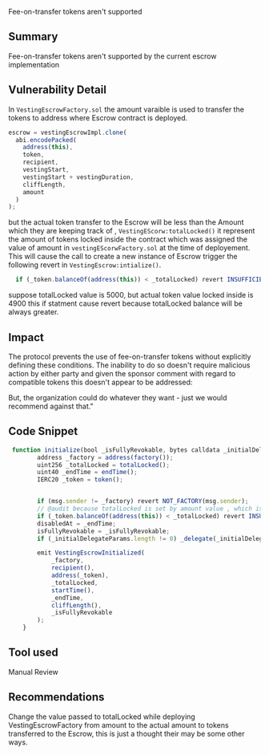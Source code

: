 Fee-on-transfer tokens aren't supported

## Summary

Fee-on-transfer tokens aren't supported by the current escrow implementation

## Vulnerability Detail

In `VestingEscrowFactory.sol` the amount varaible is used to transfer the tokens to address where Escrow contract is deployed.

```javascript
escrow = vestingEscrowImpl.clone(
  abi.encodePacked(
    address(this),
    token,
    recipient,
    vestingStart,
    vestingStart + vestingDuration,
    cliffLength,
    amount
  )
);
```

but the actual token transfer to the Escrow will be less than the Amount which they are keeping track of , `VestingEScorw:totalLocked()` it represent the amount of tokens locked inside the contract which was assigned the value of amount in `vestingEScorwFactory.sol` at the time of deployement.
This will cause the call to create a new instance of Escrow trigger the following revert in `VestingEscrow:intialize()`.

```javascript
  if (_token.balanceOf(address(this)) < _totalLocked) revert INSUFFICIENT_BALANCE();
```

suppose totalLocked value is 5000, but actual token value locked inside is 4900 this if statment cause revert because totalLocked balance will be always greater.

## Impact

The protocol prevents the use of fee-on-transfer tokens without explicitly defining these conditions. The inability to do so doesn't require malicious action by either party and given the sponsor comment with regard to compatible tokens this doesn't appear to be addressed:

But, the organization could do whatever they want - just we would recommend against that."

## Code Snippet

```javascript
 function initialize(bool _isFullyRevokable, bytes calldata _initialDelegateParams) external {
        address _factory = address(factory());
        uint256 _totalLocked = totalLocked();
        uint40 _endTime = endTime();
        IERC20 _token = token();


        if (msg.sender != _factory) revert NOT_FACTORY(msg.sender);
        // @audit because totalLocked is set by amount value , which is not real value which will be present in contract after transfer
        if (_token.balanceOf(address(this)) < _totalLocked) revert INSUFFICIENT_BALANCE();
        disabledAt = _endTime;
        isFullyRevokable = _isFullyRevokable;
        if (_initialDelegateParams.length != 0) _delegate(_initialDelegateParams);

        emit VestingEscrowInitialized(
            _factory,
            recipient(),
            address(_token),
            _totalLocked,
            startTime(),
            _endTime,
            cliffLength(),
            _isFullyRevokable
        );
    }

```

## Tool used

Manual Review

## Recommendations

Change the value passed to totalLocked while deploying VestingEscrowFactory from amount to the actual amount to tokens transferred to the Escrow, this is just a thought their may be some other ways.
